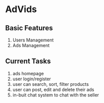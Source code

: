 # AdVids

## Basic Features 

1. Users Management
2. Ads Management


## Current Tasks 
1. ads homepage
2. user login/register
3. user can search, sort, filter products
4. user can post, edit and delete their ads
5. in-buit chat system to chat with the seller
